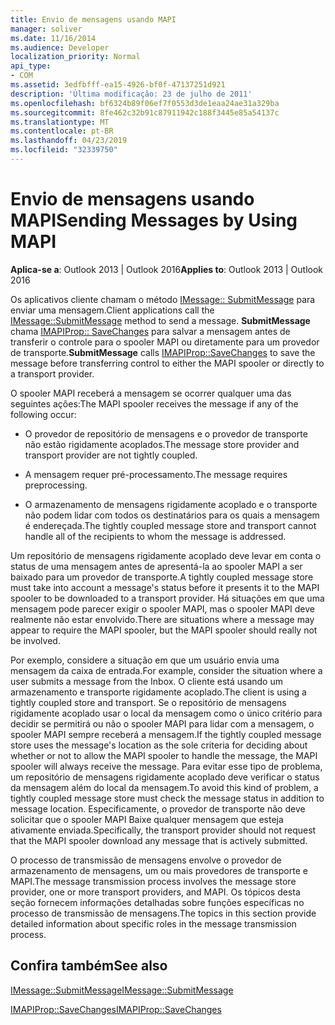 ```yaml
---
title: Envio de mensagens usando MAPI
manager: soliver
ms.date: 11/16/2014
ms.audience: Developer
localization_priority: Normal
api_type:
- COM
ms.assetid: 3edfbfff-ea15-4926-bf0f-47137251d921
description: 'Última modificação: 23 de julho de 2011'
ms.openlocfilehash: bf6324b89f06ef7f0553d3de1eaa24ae31a329ba
ms.sourcegitcommit: 8fe462c32b91c87911942c188f3445e85a54137c
ms.translationtype: MT
ms.contentlocale: pt-BR
ms.lasthandoff: 04/23/2019
ms.locfileid: "32339750"
---
```

# <a name="sending-messages-by-using-mapi"></a><span data-ttu-id="4815d-103">Envio de mensagens usando MAPI</span><span class="sxs-lookup"><span data-stu-id="4815d-103">Sending Messages by Using MAPI</span></span>

  
  
<span data-ttu-id="4815d-104">**Aplica-se a**: Outlook 2013 | Outlook 2016</span><span class="sxs-lookup"><span data-stu-id="4815d-104">**Applies to**: Outlook 2013 | Outlook 2016</span></span> 
  
<span data-ttu-id="4815d-105">Os aplicativos cliente chamam o método [IMessage:: SubmitMessage](imessage-submitmessage.md) para enviar uma mensagem.</span><span class="sxs-lookup"><span data-stu-id="4815d-105">Client applications call the [IMessage::SubmitMessage](imessage-submitmessage.md) method to send a message.</span></span> <span data-ttu-id="4815d-106">**SubmitMessage** chama [IMAPIProp:: SaveChanges](imapiprop-savechanges.md) para salvar a mensagem antes de transferir o controle para o spooler MAPI ou diretamente para um provedor de transporte.</span><span class="sxs-lookup"><span data-stu-id="4815d-106">**SubmitMessage** calls [IMAPIProp::SaveChanges](imapiprop-savechanges.md) to save the message before transferring control to either the MAPI spooler or directly to a transport provider.</span></span> 
  
<span data-ttu-id="4815d-107">O spooler MAPI receberá a mensagem se ocorrer qualquer uma das seguintes ações:</span><span class="sxs-lookup"><span data-stu-id="4815d-107">The MAPI spooler receives the message if any of the following occur:</span></span>
  
- <span data-ttu-id="4815d-108">O provedor de repositório de mensagens e o provedor de transporte não estão rigidamente acoplados.</span><span class="sxs-lookup"><span data-stu-id="4815d-108">The message store provider and transport provider are not tightly coupled.</span></span>
    
- <span data-ttu-id="4815d-109">A mensagem requer pré-processamento.</span><span class="sxs-lookup"><span data-stu-id="4815d-109">The message requires preprocessing.</span></span>
    
- <span data-ttu-id="4815d-110">O armazenamento de mensagens rigidamente acoplado e o transporte não podem lidar com todos os destinatários para os quais a mensagem é endereçada.</span><span class="sxs-lookup"><span data-stu-id="4815d-110">The tightly coupled message store and transport cannot handle all of the recipients to whom the message is addressed.</span></span>
    
<span data-ttu-id="4815d-111">Um repositório de mensagens rigidamente acoplado deve levar em conta o status de uma mensagem antes de apresentá-la ao spooler MAPI a ser baixado para um provedor de transporte.</span><span class="sxs-lookup"><span data-stu-id="4815d-111">A tightly coupled message store must take into account a message's status before it presents it to the MAPI spooler to be downloaded to a transport provider.</span></span> <span data-ttu-id="4815d-112">Há situações em que uma mensagem pode parecer exigir o spooler MAPI, mas o spooler MAPI deve realmente não estar envolvido.</span><span class="sxs-lookup"><span data-stu-id="4815d-112">There are situations where a message may appear to require the MAPI spooler, but the MAPI spooler should really not be involved.</span></span>
  
<span data-ttu-id="4815d-113">Por exemplo, considere a situação em que um usuário envia uma mensagem da caixa de entrada.</span><span class="sxs-lookup"><span data-stu-id="4815d-113">For example, consider the situation where a user submits a message from the Inbox.</span></span> <span data-ttu-id="4815d-114">O cliente está usando um armazenamento e transporte rigidamente acoplado.</span><span class="sxs-lookup"><span data-stu-id="4815d-114">The client is using a tightly coupled store and transport.</span></span> <span data-ttu-id="4815d-115">Se o repositório de mensagens rigidamente acoplado usar o local da mensagem como o único critério para decidir se permitirá ou não o spooler MAPI para lidar com a mensagem, o spooler MAPI sempre receberá a mensagem.</span><span class="sxs-lookup"><span data-stu-id="4815d-115">If the tightly coupled message store uses the message's location as the sole criteria for deciding about whether or not to allow the MAPI spooler to handle the message, the MAPI spooler will always receive the message.</span></span> <span data-ttu-id="4815d-116">Para evitar esse tipo de problema, um repositório de mensagens rigidamente acoplado deve verificar o status da mensagem além do local da mensagem.</span><span class="sxs-lookup"><span data-stu-id="4815d-116">To avoid this kind of problem, a tightly coupled message store must check the message status in addition to message location.</span></span> <span data-ttu-id="4815d-117">Especificamente, o provedor de transporte não deve solicitar que o spooler MAPI Baixe qualquer mensagem que esteja ativamente enviada.</span><span class="sxs-lookup"><span data-stu-id="4815d-117">Specifically, the transport provider should not request that the MAPI spooler download any message that is actively submitted.</span></span>
  
<span data-ttu-id="4815d-118">O processo de transmissão de mensagens envolve o provedor de armazenamento de mensagens, um ou mais provedores de transporte e MAPI.</span><span class="sxs-lookup"><span data-stu-id="4815d-118">The message transmission process involves the message store provider, one or more transport providers, and MAPI.</span></span> <span data-ttu-id="4815d-119">Os tópicos desta seção fornecem informações detalhadas sobre funções específicas no processo de transmissão de mensagens.</span><span class="sxs-lookup"><span data-stu-id="4815d-119">The topics in this section provide detailed information about specific roles in the message transmission process.</span></span>
  
## <a name="see-also"></a><span data-ttu-id="4815d-120">Confira também</span><span class="sxs-lookup"><span data-stu-id="4815d-120">See also</span></span>



[<span data-ttu-id="4815d-121">IMessage::SubmitMessage</span><span class="sxs-lookup"><span data-stu-id="4815d-121">IMessage::SubmitMessage</span></span>](imessage-submitmessage.md)
  
[<span data-ttu-id="4815d-122">IMAPIProp::SaveChanges</span><span class="sxs-lookup"><span data-stu-id="4815d-122">IMAPIProp::SaveChanges</span></span>](imapiprop-savechanges.md)

